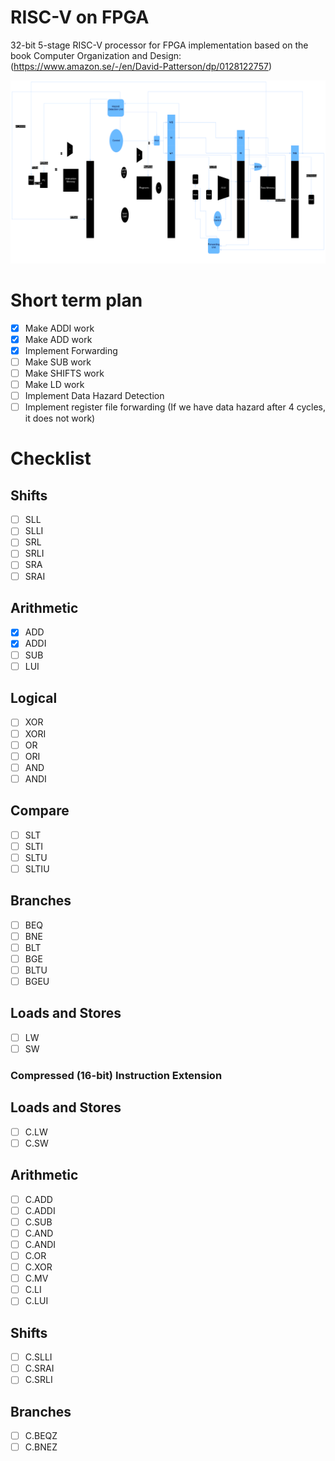 # RISC-V on FPGA

32-bit 5-stage RISC-V processor for FPGA implementation based on the book Computer Organization and Design: (https://www.amazon.se/-/en/David-Patterson/dp/0128122757)

![alt text](image.png)

# Short term plan
- [x] Make ADDI work
- [x] Make ADD work
- [x] Implement Forwarding
- [ ] Make SUB work
- [ ] Make SHIFTS work
- [ ] Make LD work
- [ ] Implement Data Hazard Detection
- [ ] Implement register file forwarding (If we have data hazard after 4 cycles, it does not work)

# Checklist
## Shifts
- [ ] SLL
- [ ] SLLI
- [ ] SRL
- [ ] SRLI
- [ ] SRA
- [ ] SRAI
## Arithmetic
- [x] ADD
- [x] ADDI
- [ ] SUB
- [ ] LUI
## Logical
- [ ] XOR
- [ ] XORI
- [ ] OR
- [ ] ORI
- [ ] AND
- [ ] ANDI
## Compare
- [ ] SLT
- [ ] SLTI
- [ ] SLTU
- [ ] SLTIU
## Branches
- [ ] BEQ
- [ ] BNE
- [ ] BLT
- [ ] BGE
- [ ] BLTU
- [ ] BGEU
## Loads and Stores
- [ ] LW
- [ ] SW
### Compressed (16-bit) Instruction Extension
## Loads and Stores
- [ ] C.LW
- [ ] C.SW
## Arithmetic
- [ ] C.ADD
- [ ] C.ADDI
- [ ] C.SUB
- [ ] C.AND
- [ ] C.ANDI
- [ ] C.OR
- [ ] C.XOR
- [ ] C.MV
- [ ] C.LI
- [ ] C.LUI
## Shifts
- [ ] C.SLLI
- [ ] C.SRAI
- [ ] C.SRLI
## Branches
- [ ] C.BEQZ
- [ ] C.BNEZ